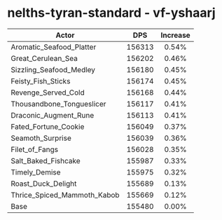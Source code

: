 # nelths-tyran-standard - vf-yshaarj
| Actor | DPS | Increase |
|---|:---:|:---:|
|Aromatic_Seafood_Platter|156313|0.54%|
|Great_Cerulean_Sea|156202|0.46%|
|Sizzling_Seafood_Medley|156180|0.45%|
|Feisty_Fish_Sticks|156174|0.45%|
|Revenge_Served_Cold|156168|0.44%|
|Thousandbone_Tongueslicer|156117|0.41%|
|Draconic_Augment_Rune|156113|0.41%|
|Fated_Fortune_Cookie|156049|0.37%|
|Seamoth_Surprise|156039|0.36%|
|Filet_of_Fangs|156028|0.35%|
|Salt_Baked_Fishcake|155987|0.33%|
|Timely_Demise|155975|0.32%|
|Roast_Duck_Delight|155689|0.13%|
|Thrice_Spiced_Mammoth_Kabob|155669|0.12%|
|Base|155480|0.00%|
